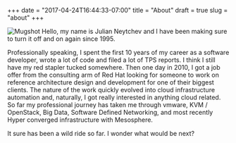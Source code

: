 +++
date = "2017-04-24T16:44:33-07:00"
title = "About"
draft = true
slug = "about"
+++

![Mugshot](/images/dobround1.png) Hello, my name is Julian Neytchev and I have been making sure to turn it off and on again since 1995.

Professionally speaking, I spent the first 10 years of my career as a software developer, wrote a lot of code and filed a lot of TPS reports. I think I still have my red stapler tucked somewhere.
Then one day in 2010, I got a job offer from the consulting arm of Red Hat looking for someone to work on reference architecture design and development for one of their biggest clients. The nature of the work quickly evolved into cloud infrastructure automation and, naturally, I got really interested in anything cloud related.
So far my professional journey has taken me through vmware, KVM / OpenStack, Big Data, Software Defined Networking, and most recently Hyper converged infrastructure with Mesosphere.

It sure has been a wild ride so far. I wonder what would be next?  
